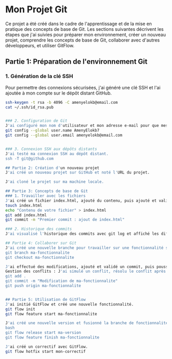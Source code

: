 # Mon Projet Git

Ce projet a été créé dans le cadre de l'apprentissage et de la mise en pratique des concepts de base de Git. Les sections suivantes décrivent les étapes que j'ai suivies pour préparer mon environnement, créer un nouveau projet, comprendre les concepts de base de Git, collaborer avec d'autres développeurs, et utiliser GitFlow.

## Partie 1: Préparation de l'environnement Git

### 1. Génération de la clé SSH

Pour permettre des connexions sécurisées, j'ai généré une clé SSH et l'ai ajoutée à mon compte sur le dépôt distant GitHub.

```bash
ssh-keygen -t rsa -b 4096 -C amenyelokb@email.com
cat ~/.ssh/id_rsa.pub


### 2. Configuration de Git
J'ai configuré mon nom d'utilisateur et mon adresse e-mail pour que mes commits soient correctement identifiés.
git config --global user.name AmenyElokb7
git config --global user.email amenyelokb@email.com


### 3. Connexion SSH aux dépôts distants
J'ai testé ma connexion SSH au dépôt distant.
ssh -T git@github.com

## Partie 2: Création d'un nouveau projet
J'ai créé un nouveau projet sur GitHub et noté l'URL du projet.

J'ai cloné le projet sur ma machine locale.

## Partie 3: Concepts de base de Git
### 1. Travailler avec les fichiers
J'ai créé un fichier index.html, ajouté du contenu, puis ajouté et validé mon premier commit.
touch index.html
echo "Contenu de votre fichier" > index.html
git add index.html
git commit -m "Premier commit : ajout de index.html"

### 2. Historique des commits
J'ai visualisé l'historique des commits avec git log et affiché les différences entre deux commits avec git diff.

## Partie 4: Collaborer sur Git
J'ai créé une nouvelle branche pour travailler sur une fonctionnalité spécifique.
git branch ma-fonctionnalite
git checkout ma-fonctionnalite

J'ai effectué des modifications, ajouté et validé un commit, puis poussé les modifications vers le dépôt distant.
Gestion des conflits : J'ai simulé un conflit, résolu le conflit après fusion des branches.
git add .
git commit -m "Modification de ma-fonctionnalite"
git push origin ma-fonctionnalite


## Partie 5: Utilisation de GitFlow
J'ai initié GitFlow et créé une nouvelle fonctionnalité.
git flow init
git flow feature start ma-fonctionnalite

J'ai créé une nouvelle version et fusionné la branche de fonctionnalité dans la branche de développement.
bash
git flow release start ma-version
git flow feature finish ma-fonctionnalite

J'ai créé un correctif avec GitFlow.
git flow hotfix start mon-correctif

